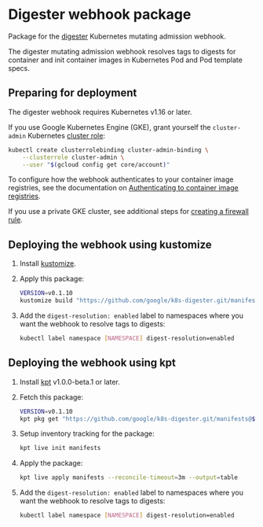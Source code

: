 # Digester webhook package

Package for the [digester](https://github.com/google/k8s-digester)
Kubernetes mutating admission webhook.

The digester mutating admission webhook resolves tags to digests for container
and init container images in Kubernetes Pod and Pod template specs.

## Preparing for deployment

The digester webhook requires Kubernetes v1.16 or later.

If you use Google Kubernetes Engine (GKE), grant yourself the
`cluster-admin` Kubernetes
[cluster role](https://kubernetes.io/docs/reference/access-authn-authz/rbac/):

```sh
kubectl create clusterrolebinding cluster-admin-binding \
    --clusterrole cluster-admin \
    --user "$(gcloud config get core/account)"
```

To configure how the webhook authenticates to your container image registries,
see the documentation on
[Authenticating to container image registries](https://github.com/google/k8s-digester/blob/main/docs/authentication.md#authenticating-to-container-image-registries).

If you use a private GKE cluster, see additional steps for
[creating a firewall rule](../README.md#private-clusters).

## Deploying the webhook using kustomize

1.  Install [kustomize](https://github.com/kubernetes-sigs/kustomize).

2.  Apply this package:

    ```sh
    VERSION=v0.1.10
    kustomize build "https://github.com/google/k8s-digester.git/manifests?ref=$VERSION" | kubectl apply -f -
    ```

3.  Add the `digest-resolution: enabled` label to namespaces where you want
    the webhook to resolve tags to digests:

    ```sh
    kubectl label namespace [NAMESPACE] digest-resolution=enabled
    ```

## Deploying the webhook using kpt

1.  Install [kpt](https://kpt.dev/installation/) v1.0.0-beta.1 or later.

3.  Fetch this package:

    ```sh
    VERSION=v0.1.10
    kpt pkg get "https://github.com/google/k8s-digester.git/manifests@${VERSION}" manifests
    ```

4.  Setup inventory tracking for the package:

    ```sh
    kpt live init manifests
    ```

5.  Apply the package:

    ```sh
    kpt live apply manifests --reconcile-timeout=3m --output=table
    ```

6.  Add the `digest-resolution: enabled` label to namespaces where you want
    the webhook to resolve tags to digests:

    ```sh
    kubectl label namespace [NAMESPACE] digest-resolution=enabled
    ```

